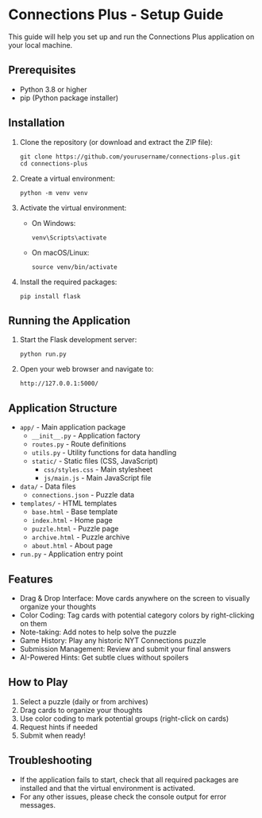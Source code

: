 # Connections Plus - Setup Guide

This guide will help you set up and run the Connections Plus application on your local machine.

## Prerequisites

- Python 3.8 or higher
- pip (Python package installer)

## Installation

1. Clone the repository (or download and extract the ZIP file):
   ```
   git clone https://github.com/yourusername/connections-plus.git
   cd connections-plus
   ```

2. Create a virtual environment:
   ```
   python -m venv venv
   ```

3. Activate the virtual environment:
   - On Windows:
     ```
     venv\Scripts\activate
     ```
   - On macOS/Linux:
     ```
     source venv/bin/activate
     ```

4. Install the required packages:
   ```
   pip install flask
   ```

## Running the Application

1. Start the Flask development server:
   ```
   python run.py
   ```

2. Open your web browser and navigate to:
   ```
   http://127.0.0.1:5000/
   ```

## Application Structure

- `app/` - Main application package
  - `__init__.py` - Application factory
  - `routes.py` - Route definitions
  - `utils.py` - Utility functions for data handling
  - `static/` - Static files (CSS, JavaScript)
    - `css/styles.css` - Main stylesheet
    - `js/main.js` - Main JavaScript file
- `data/` - Data files
  - `connections.json` - Puzzle data
- `templates/` - HTML templates
  - `base.html` - Base template
  - `index.html` - Home page
  - `puzzle.html` - Puzzle page
  - `archive.html` - Puzzle archive
  - `about.html` - About page
- `run.py` - Application entry point

## Features

- Drag & Drop Interface: Move cards anywhere on the screen to visually organize your thoughts
- Color Coding: Tag cards with potential category colors by right-clicking on them
- Note-taking: Add notes to help solve the puzzle
- Game History: Play any historic NYT Connections puzzle
- Submission Management: Review and submit your final answers
- AI-Powered Hints: Get subtle clues without spoilers

## How to Play

1. Select a puzzle (daily or from archives)
2. Drag cards to organize your thoughts
3. Use color coding to mark potential groups (right-click on cards)
4. Request hints if needed
5. Submit when ready!

## Troubleshooting

- If the application fails to start, check that all required packages are installed and that the virtual environment is activated.
- For any other issues, please check the console output for error messages. 